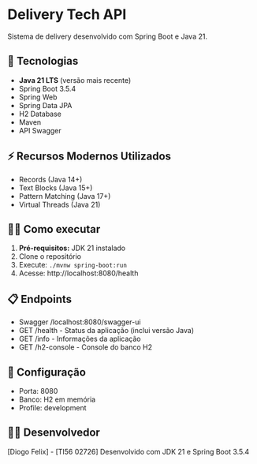 # Delivery Tech API
Sistema de delivery desenvolvido com Spring Boot e Java 21.

## 🚀 Tecnologias
- **Java 21 LTS** (versão mais recente)
- Spring Boot 3.5.4
- Spring Web
- Spring Data JPA
- H2 Database
- Maven
- API Swagger

## ⚡ Recursos Modernos Utilizados
- Records (Java 14+)
- Text Blocks (Java 15+)
- Pattern Matching (Java 17+)
- Virtual Threads (Java 21)

## 🏃‍♂️ Como executar
1. **Pré-requisitos:** JDK 21 instalado
2. Clone o repositório
3. Execute: `./mvnw spring-boot:run`
4. Acesse: http://localhost:8080/health

## 📋 Endpoints
- Swagger /localhost:8080/swagger-ui
- GET /health - Status da aplicação (inclui versão Java)
- GET /info - Informações da aplicação
- GET /h2-console - Console do banco H2

## 🔧 Configuração
- Porta: 8080
- Banco: H2 em memória
- Profile: development

## 👨‍💻 Desenvolvedor
[Diogo Felix] - [TI56 02726]
Desenvolvido com JDK 21 e Spring Boot 3.5.4
